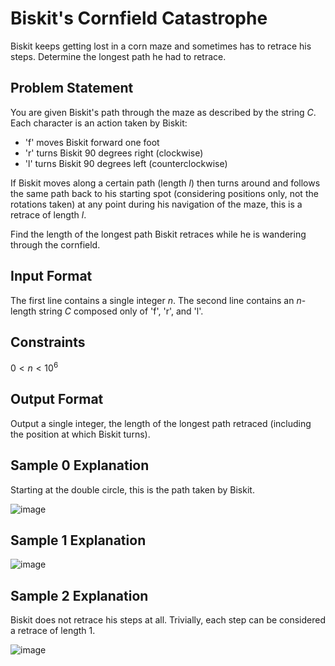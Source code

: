 Biskit's Cornfield Catastrophe
==============================

Biskit keeps getting lost in a corn maze and sometimes has to retrace his steps. Determine the longest path he had to retrace.

## Problem Statement

You are given Biskit's path through the maze as described by the string $C$. Each character is an action taken by Biskit:

* 'f' moves Biskit forward one foot
* 'r' turns Biskit 90 degrees right (clockwise)
* 'l' turns Biskit 90 degrees left (counterclockwise)

If Biskit moves along a certain path (length $l$) then turns around and follows the same path back to his starting spot (considering positions only, not the rotations taken) at any point during his navigation of the maze, this is a retrace of length $l$.

Find the length of the longest path Biskit retraces while he is wandering through the cornfield.

## Input Format

The first line contains a single integer $n$. The second line contains an $n$-length string $C$ composed only of 'f', 'r', and 'l'.

## Constraints

$0 < n < 10^6$

## Output Format

Output a single integer, the length of the longest path retraced (including the position at which Biskit turns).

## Sample 0 Explanation

Starting at the double circle, this is the path taken by Biskit.

![image](https://s3.amazonaws.com/hr-assets/0/1582569829-cc7f844728-input00.png)

## Sample 1 Explanation

![image](https://s3.amazonaws.com/hr-assets/0/1582569879-8f4b912ca5-input01.png)

## Sample 2 Explanation

Biskit does not retrace his steps at all. Trivially, each step can be considered a retrace of length 1.

![image](https://s3.amazonaws.com/hr-assets/0/1582570020-b978695089-input02.png)
